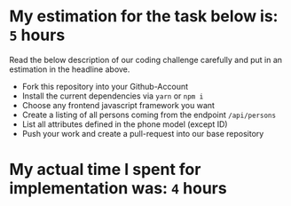 # My estimation for the task below is: `5` hours

Read the below description of our coding challenge carefully and put in an estimation in the headline above.

- Fork this repository into your Github-Account
- Install the current dependencies via `yarn` or `npm i`
- Choose any frontend javascript framework you want
- Create a listing of all persons coming from the endpoint `/api/persons`
- List all attributes defined in the phone model (except ID)
- Push your work and create a pull-request into our base repository

# My actual time I spent for implementation was: `4` hours
